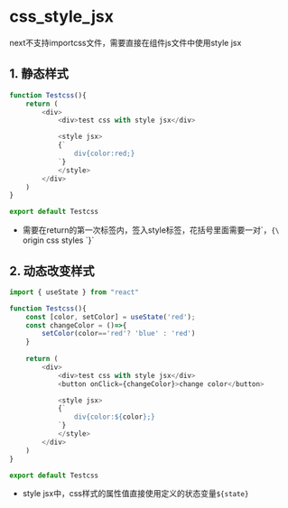 

# css_style_jsx

next不支持importcss文件，需要直接在组件js文件中使用style jsx

## 1. 静态样式
```javascript
function Testcss(){
    return (
        <div>
            <div>test css with style jsx</div>

            <style jsx>
            {`
                div{color:red;}
            `}
            </style>
        </div>
    )
}

export default Testcss
```
- 需要在return的第一次标签内，签入style标签，花括号里面需要一对\`，`{\` origin css styles \`}`


## 2. 动态改变样式
```javascript
import { useState } from "react"

function Testcss(){
    const [color, setColor] = useState('red');
    const changeColor = ()=>{
        setColor(color=='red'? 'blue' : 'red')
    }
    
    return (
        <div>
            <div>test css with style jsx</div>
            <button onClick={changeColor}>change color</button>

            <style jsx>
            {`
                div{color:${color};}
            `}
            </style>
        </div>
    )
}

export default Testcss
```
- style jsx中，css样式的属性值直接使用定义的状态变量`${state}`













